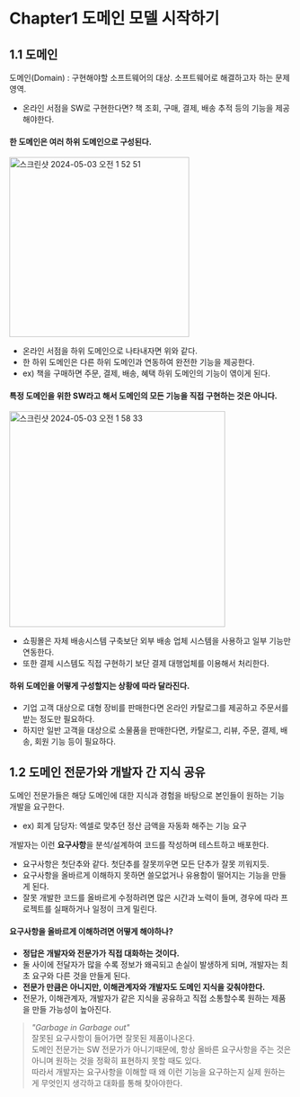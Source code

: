 # Chapter1 도메인 모델 시작하기
## 1.1 도메인
도메인(Domain) : 구현해야할 소프트웨어의 대상. 소프트웨어로 해결하고자 하는 문제 영역.
- 온라인 서점을 SW로 구현한다면? 책 조회, 구매, 결제, 배송 추적 등의 기능을 제공해야한다.

#### 한 도메인은 여러 하위 도메인으로 구성된다.

<img width="320" alt="스크린샷 2024-05-03 오전 1 52 51" src="https://github.com/hoa0217/study-repo/assets/48192141/99f6b8e3-2900-4749-870b-97f517eb08d7">

- 온라인 서점을 하위 도메인으로 나타내자면 위와 같다.
- 한 하위 도메인은 다른 하위 도메인과 연동하여 완전한 기능을 제공한다.
- ex) 책을 구매하면 주문, 결제, 배송, 혜택 하위 도메인의 기능이 엮이게 된다.

#### 특정 도메인을 위한 SW라고 해서 도메인의 모든 기능을 직접 구현하는 것은 아니다.
<img width="384" alt="스크린샷 2024-05-03 오전 1 58 33" src="https://github.com/hoa0217/study-repo/assets/48192141/6e0cdaa5-170c-4593-adbd-a45e51bc3e8a">

- 쇼핑몰은 자체 배송시스템 구축보단 외부 배송 업체 시스템을 사용하고 일부 기능만 연동한다.
- 또한 결제 시스템도 직접 구현하기 보단 결제 대행업체를 이용해서 처리한다.

#### 하위 도메인을 어떻게 구성할지는 상황에 따라 달라진다.
- 기업 고객 대상으로 대형 장비를 판매한다면 온라인 카탈로그를 제공하고 주문서를 받는 정도만 필요하다.
- 하지만 일반 고객을 대상으로 소물품을 판매한다면, 카탈로그, 리뷰, 주문, 결제, 배송, 회원 기능 등이 필요하다.

## 1.2 도메인 전문가와 개발자 간 지식 공유
도메인 전문가들은 해당 도메인에 대한 지식과 경험을 바탕으로 본인들이 원하는 기능 개발을 요구한다.
- ex) 회계 담당자: 엑셀로 맞추던 정산 금액을 자동화 해주는 기능 요구

개발자는 이런 **요구사항**을 분석/설계하여 코드를 작성하며 테스트하고 배포한다.
- 요구사항은 첫단추와 같다. 첫단추를 잘못끼우면 모든 단추가 잘못 끼워지듯.
- 요구사항을 올바르게 이해하지 못하면 쓸모없거나 유용함이 떨어지는 기능을 만들게 된다.
- 잘못 개발한 코드를 올바르게 수정하려면 많은 시간과 노력이 들며, 경우에 따라 프로젝트를 실패하거나 일정이 크게 밀린다.

#### 요구사항을 올바르게 이해하려면 어떻게 해야하나?
- **정답은 개발자와 전문가가 직접 대화하는 것이다.**
- 둘 사이에 전달자가 많을 수록 정보가 왜곡되고 손실이 발생하게 되며, 개발자는 최초 요구와 다른 것을 만들게 된다.
- **전문가 만큼은 아니지만, 이해관계자와 개발자도 도메인 지식을 갖춰야한다.**
- 전문가, 이해관계자, 개발자가 같은 지식을 공유하고 직접 소통할수록 원하는 제품을 만들 가능성이 높아진다.

> *"Garbage in Garbage out"*   
> 잘못된 요구사항이 들어가면 잘못된 제품이나온다.   
> 도메인 전문가는 SW 전문가가 아니기때문에, 항상 올바른 요구사항을 주는 것은 아니며 원하는 것을 정확히 표현하지 못할 때도 있다.   
> 따라서 개발자는 요구사항을 이해할 때 왜 이런 기능을 요구하는지 실제 원하는게 무엇인지 생각하고 대화를 통해 찾아야한다.









